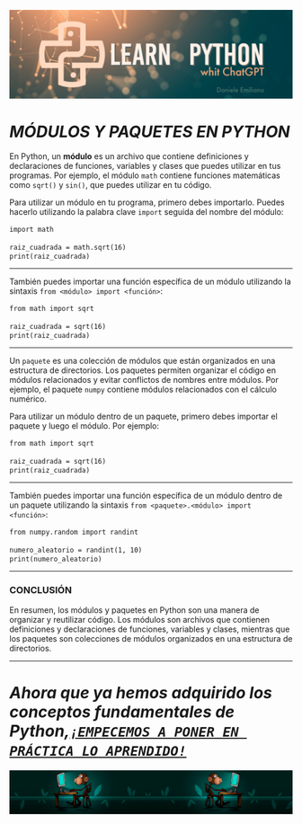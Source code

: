 <p align="center">
  <img src="../src/Learn-python.png">
</p>


# ***MÓDULOS Y PAQUETES EN PYTHON***

En Python, un **módulo** es un archivo que contiene definiciones y declaraciones de funciones, variables y clases que puedes utilizar en tus programas. Por ejemplo, el módulo `math` contiene funciones matemáticas como `sqrt()` y `sin()`, que puedes utilizar en tu código.

Para utilizar un módulo en tu programa, primero debes importarlo. Puedes hacerlo utilizando la palabra clave `import` seguida del nombre del módulo:

```
import math

raiz_cuadrada = math.sqrt(16)
print(raiz_cuadrada)
```

---

También puedes importar una función específica de un módulo utilizando la sintaxis `from <módulo> import <función>`:

```
from math import sqrt

raiz_cuadrada = sqrt(16)
print(raiz_cuadrada)
```

---

Un `paquete` es una colección de módulos que están organizados en una estructura de directorios. Los paquetes permiten organizar el código en módulos relacionados y evitar conflictos de nombres entre módulos. Por ejemplo, el paquete `numpy` contiene módulos relacionados con el cálculo numérico.

Para utilizar un módulo dentro de un paquete, primero debes importar el paquete y luego el módulo. Por ejemplo:

```
from math import sqrt

raiz_cuadrada = sqrt(16)
print(raiz_cuadrada)
```

---

También puedes importar una función específica de un módulo dentro de un paquete utilizando la sintaxis `from <paquete>.<módulo> import <función>`:

```
from numpy.random import randint

numero_aleatorio = randint(1, 10)
print(numero_aleatorio)
```

---

###  **CONCLUSIÓN**

En resumen, los módulos y paquetes en Python son una manera de organizar y reutilizar código. Los módulos son archivos que contienen definiciones y declaraciones de funciones, variables y clases, mientras que los paquetes son colecciones de módulos organizados en una estructura de directorios.

---

# ***Ahora que ya hemos adquirido los conceptos fundamentales de Python,[`¡EMPECEMOS A PONER EN PRÁCTICA LO APRENDIDO!`](url)***

<p align="center">
  <img src="../src/monkey.png">
</p>